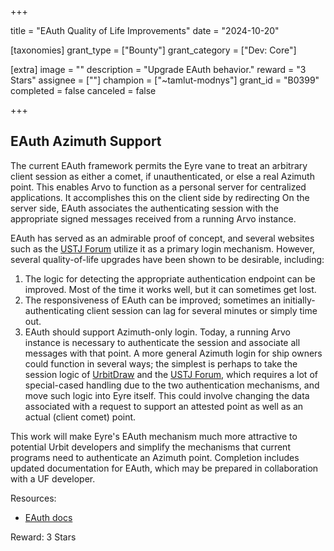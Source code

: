 +++

title = "EAuth Quality of Life Improvements"
date = "2024-10-20"

[taxonomies]
grant_type = ["Bounty"]
grant_category = ["Dev: Core"]

[extra]
image = ""
description = "Upgrade EAuth behavior."
reward = "3 Stars"
assignee = [""]
champion = ["~tamlut-modnys"]
grant_id = "B0399"
completed = false
canceled = false

+++

## EAuth Azimuth Support

The current EAuth framework permits the Eyre vane to treat an arbitrary client session as either a comet, if unauthenticated, or else a real Azimuth point.  This enables Arvo to function as a personal server for centralized applications.  It accomplishes this on the client side by redirecting
On the server side, EAuth associates the authenticating session with the appropriate signed messages received from a running Arvo instance.

EAuth has served as an admirable proof of concept, and several websites such as the [USTJ Forum](https://journal.urbitsystems.tech/forum) utilize it as a primary login mechanism.  However, several quality-of-life upgrades have been shown to be desirable, including:

1. The logic for detecting the appropriate authentication endpoint can be improved.  Most of the time it works well, but it can sometimes get lost.
2. The responsiveness of EAuth can be improved; sometimes an initially-authenticating client session can lag for several minutes or simply time out.
3. EAuth should support Azimuth-only login.  Today, a running Arvo instance is necessary to authenticate the session and associate all messages with that point.  A more general Azimuth login for ship owners could function in several ways; the simplest is perhaps to take the session logic of [UrbitDraw](https://urbitdraw.com) and the [USTJ Forum](https://journal.urbitsystems.tech/forum), which requires a lot of special-cased handling due to the two authentication mechanisms, and move such logic into Eyre itself.  This could involve changing the data associated with a request to support an attested point as well as an actual (client comet) point.

This work will make Eyre's EAuth mechanism much more attractive to potential Urbit developers and simplify the mechanisms that current programs need to authenticate an Azimuth point.  Completion includes updated documentation for EAuth, which may be prepared in collaboration with a UF developer.

Resources:

- [EAuth docs](https://docs.urbit.org/system/kernel/eyre/guides/eauth)

Reward:  3 Stars